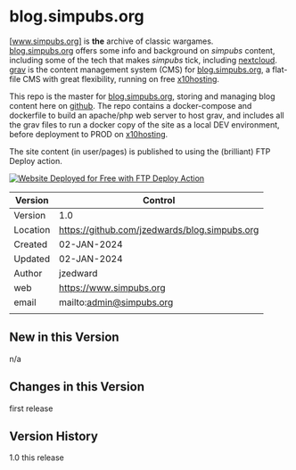 # blog.simpubs.org
[www.simpubs.org] is **the** archive of classic wargames.  
[blog.simpubs.org] offers some info and background on *simpubs* content, including some of the tech that makes *simpubs* tick, including [nextcloud].  
[grav] is the content management system (CMS) for [blog.simpubs.org], a flat-file CMS with great flexibility, running on free [x10hosting].  

This repo is the master for [blog.simpubs.org], storing and managing blog content here on [github].  The repo contains a docker-compose and dockerfile to build an apache/php web server to host grav, and includes all the grav files to run a docker copy of the site as a local DEV environment, before deployment to PROD on [x10hosting].  

The site content (in user/pages) is published to using the (brilliant) FTP Deploy action.  

[<img alt="Website Deployed for Free with FTP Deploy Action" src="https://img.shields.io/badge/Website deployed for free with-FTP DEPLOY ACTION-%3CCOLOR%3E?style=for-the-badge&color=2b9348">](https://github.com/SamKirkland/FTP-Deploy-Action)

Version | Control |
|---------|---------|
| Version | 1.0 |
| Location | https://github.com/jzedwards/blog.simpubs.org |
| Created | 02-JAN-2024 |
| Updated | 02-JAN-2024 |
| Author | jzedward |
| web | https://www.simpubs.org |
| email | mailto:admin@simpubs.org |
|  |  |

## New in this Version

n/a

## Changes in this Version

first release

## Version History

1.0 this release

[www.simpubs.org]: https://www.simpubs.org]
[blog.simpubs.org]: https://blog.simpubs.org]
[grav]: https://www.getgrav.org]
[x10hosting]: https://www.x10hosting.com
[github]: https://github.com/jzedwards
[nextcloud]: https://nextcloud.simpubs.org/s/WT6GWkB7rbw5xxP

